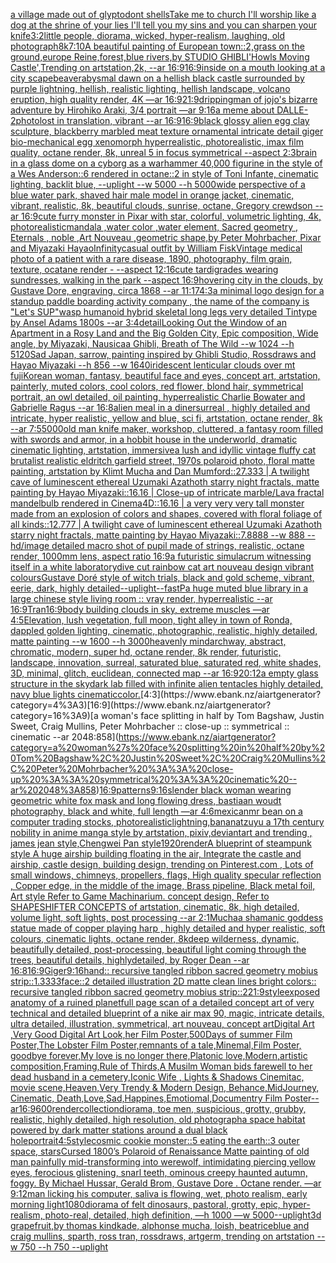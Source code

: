 [a village made out of glyptodont shells](https://www.ebank.nz/aiartgenerator?category=a%20village%20made%20out%20of%20glyptodont%20shells)[Take me to church I'll worship like a dog at the shrine of your lies I'll tell you my sins and you can sharpen your knife](https://www.ebank.nz/aiartgenerator?category=Take%20me%20to%20church%20I%27ll%20worship%20like%20a%20dog%20at%20the%20shrine%20of%20your%20lies%20I%27ll%20tell%20you%20my%20sins%20and%20you%20can%20sharpen%20your%20knife)[3:2](https://www.ebank.nz/aiartgenerator?category=3%3A2)[little people, diorama, wicked, hyper-realism, laughing, old photograph](https://www.ebank.nz/aiartgenerator?category=little%20people%2C%20diorama%2C%20wicked%2C%20hyper-realism%2C%20laughing%2C%20old%20photograph)[8k](https://www.ebank.nz/aiartgenerator?category=8k)[7:10](https://www.ebank.nz/aiartgenerator?category=7%3A10)[A beautiful painting of European town::2,grass on the ground,europe Reine,forest,blue rivers,by STUDIO GHIBLI'Howls Moving Castle',Trending on artstation,2k, --ar 16:9](https://www.ebank.nz/aiartgenerator?category=A%20beautiful%20painting%20of%20European%20town%3A%3A2%2Cgrass%20on%20the%20ground%2Ceurope%20Reine%2Cforest%2Cblue%20rivers%2Cby%20STUDIO%20GHIBLI%27Howls%20Moving%20Castle%27%2CTrending%20on%20artstation%2C2k%2C%20--ar%2016%3A9)[16:9](https://www.ebank.nz/aiartgenerator?category=16%3A9)[inside on a mouth looking at a city scape](https://www.ebank.nz/aiartgenerator?category=inside%20on%20a%20mouth%20looking%20at%20a%20city%20scape)[beaver](https://www.ebank.nz/aiartgenerator?category=beaver)[abysmal dawn on a hellish black castle surrounded by purple lightning, hellish, realistic lighting, hellish landscape, volcano eruption, high quality render, 4K —ar 16:9](https://www.ebank.nz/aiartgenerator?category=abysmal%20dawn%20on%20a%20hellish%20black%20castle%20surrounded%20by%20purple%20lightning%2C%20hellish%2C%20realistic%20lighting%2C%20hellish%20landscape%2C%20volcano%20eruption%2C%20high%20quality%20render%2C%204K%20%E2%80%94ar%2016%3A9)[21:9](https://www.ebank.nz/aiartgenerator?category=21%3A9)[dripping](https://www.ebank.nz/aiartgenerator?category=dripping)[man of jojo's bizarre adventure by Hirohiko Araki, 3/4 portrait —ar 9:16](https://www.ebank.nz/aiartgenerator?category=man%20of%20jojo%27s%20bizarre%20adventure%20by%20Hirohiko%20Araki%2C%203/4%20portrait%20%E2%80%94ar%209%3A16)[a meme about DALLE-2](https://www.ebank.nz/aiartgenerator?category=a%20meme%20about%20DALLE-2)[photo](https://www.ebank.nz/aiartgenerator?category=photo)[lost in translation, vibrant --ar 16:9](https://www.ebank.nz/aiartgenerator?category=lost%20in%20translation%2C%20vibrant%20--ar%2016%3A9)[16:9](https://www.ebank.nz/aiartgenerator?category=16%3A9)[black glossy alien egg clay sculpture, blackberry marbled meat texture ornamental intricate detail giger bio-mechanical  egg xenomorph  hyperrealistic, photorealistic, imax film quality, octane render, 8k, unreal 5 in focus symmetrical --aspect 2:3](https://www.ebank.nz/aiartgenerator?category=black%20glossy%20alien%20egg%20clay%20sculpture%2C%20blackberry%20marbled%20meat%20texture%20ornamental%20intricate%20detail%20giger%20bio-mechanical%20%20egg%20xenomorph%20%20hyperrealistic%2C%20photorealistic%2C%20imax%20film%20quality%2C%20octane%20render%2C%208k%2C%20unreal%205%20in%20focus%20symmetrical%20--aspect%202%3A3)[brain in a glass dome on a cyborg as a warhammer 40,000 figurine in the style of a Wes Anderson::6 rendered in octane::2 in style of Toni Infante, cinematic lighting, backlit blue, --uplight --w 5000 --h 5000](https://www.ebank.nz/aiartgenerator?category=brain%20in%20a%20glass%20dome%20on%20a%20cyborg%20as%20a%20warhammer%2040%2C000%20figurine%20in%20the%20style%20of%20a%20Wes%20Anderson%3A%3A6%20rendered%20in%20octane%3A%3A2%20in%20style%20of%20Toni%20Infante%2C%20cinematic%20lighting%2C%20backlit%20blue%2C%20--uplight%20--w%205000%20--h%205000)[wide perspective of a blue water park, shaved hair male model in orange jacket, cinematic, vibrant, realistic, 8k, beautiful clouds, sunrise, octane, Gregory crewdson --ar 16:9](https://www.ebank.nz/aiartgenerator?category=wide%20perspective%20of%20a%20blue%20water%20park%2C%20shaved%20hair%20male%20model%20in%20orange%20jacket%2C%20cinematic%2C%20vibrant%2C%20realistic%2C%208k%2C%20beautiful%20clouds%2C%20sunrise%2C%20octane%2C%20Gregory%20crewdson%20--ar%2016%3A9)[cute furry monster in Pixar with star, colorful, volumetric lighting, 4k, photorealistic](https://www.ebank.nz/aiartgenerator?category=cute%20furry%20monster%20in%20Pixar%20with%20star%2C%20colorful%2C%20volumetric%20lighting%2C%204k%2C%20photorealistic)[mandala ,water color ,water element, Sacred geometry , Eternals , noble ,Art Nouveau ,geometric shape,by Peter Mohrbacher, Pixar and Miyazaki Hayao](https://www.ebank.nz/aiartgenerator?category=mandala%20%2Cwater%20color%20%2Cwater%20element%2C%20Sacred%20geometry%20%2C%20Eternals%20%2C%20noble%20%2CArt%20Nouveau%20%2Cgeometric%20shape%2Cby%20Peter%20Mohrbacher%2C%20Pixar%20and%20Miyazaki%20Hayao)[Infinity](https://www.ebank.nz/aiartgenerator?category=Infinity)[casual outfit by William Fisk](https://www.ebank.nz/aiartgenerator?category=casual%20outfit%20by%20William%20Fisk)[Vintage medical photo of a patient with a rare disease, 1890, photography, film grain, texture, ocatane render - --aspect 12:16](https://www.ebank.nz/aiartgenerator?category=Vintage%20medical%20photo%20of%20a%20patient%20with%20a%20rare%20disease%2C%201890%2C%20photography%2C%20film%20grain%2C%20texture%2C%20ocatane%20render%20-%20--aspect%2012%3A16)[cute tardigrades wearing sundresses, walking in the park --aspect 16:9](https://www.ebank.nz/aiartgenerator?category=cute%20tardigrades%20wearing%20sundresses%2C%20walking%20in%20the%20park%20--aspect%2016%3A9)[hovering city in the clouds, by Gustave Dore, engraving, circa 1868 --ar 11:17](https://www.ebank.nz/aiartgenerator?category=hovering%20city%20in%20the%20clouds%2C%20by%20Gustave%20Dore%2C%20engraving%2C%20circa%201868%20--ar%2011%3A17)[4:3](https://www.ebank.nz/aiartgenerator?category=4%3A3)[a minimal logo design for a standup paddle boarding activity company , the name of the company is "Let's SUP"](https://www.ebank.nz/aiartgenerator?category=a%20minimal%20logo%20design%20for%20a%20standup%20paddle%20boarding%20activity%20company%20%2C%20the%20name%20of%20the%20company%20is%20%22Let%27s%20SUP%22)[wasp humanoid hybrid skeletal long legs very detailed Tintype by Ansel Adams 1800s --ar 3:4](https://www.ebank.nz/aiartgenerator?category=wasp%20humanoid%20hybrid%20skeletal%20long%20legs%20very%20detailed%20Tintype%20by%20Ansel%20Adams%201800s%20--ar%203%3A4)[detail](https://www.ebank.nz/aiartgenerator?category=detail)[Looking Out the Window of an Apartment in a Rosy Land and the Big Golden City, Epic composition, Wide angle, by Miyazaki, Nausicaa Ghibli, Breath of The Wild --w 1024 --h 5120](https://www.ebank.nz/aiartgenerator?category=Looking%20Out%20the%20Window%20of%20an%20Apartment%20in%20a%20Rosy%20Land%20and%20the%20Big%20Golden%20City%2C%20Epic%20composition%2C%20Wide%20angle%2C%20by%20Miyazaki%2C%20Nausicaa%20Ghibli%2C%20Breath%20of%20The%20Wild%20--w%201024%20--h%205120)[Sad Japan, sarrow, painting inspired by Ghibli Studio, Rossdraws and Hayao Miyazaki --h 856 --w 1640](https://www.ebank.nz/aiartgenerator?category=Sad%20Japan%2C%20sarrow%2C%20painting%20inspired%20by%20Ghibli%20Studio%2C%20Rossdraws%20and%20Hayao%20Miyazaki%20--h%20856%20--w%201640)[iridescent lenticular clouds over mt fuji](https://www.ebank.nz/aiartgenerator?category=iridescent%20lenticular%20clouds%20over%20mt%20fuji)[Korean woman, fantasy, beautiful face and eyes, concept art, artstation, painterly, muted colors, cool colors, red flower, blond hair, symmetrical portrait, an owl detailed, oil painting, hyperrealistic Charlie Bowater and Gabrielle Ragus --ar 16:8](https://www.ebank.nz/aiartgenerator?category=Korean%20woman%2C%20fantasy%2C%20beautiful%20face%20and%20eyes%2C%20concept%20art%2C%20artstation%2C%20painterly%2C%20muted%20colors%2C%20cool%20colors%2C%20red%20flower%2C%20blond%20hair%2C%20symmetrical%20portrait%2C%20an%20owl%20detailed%2C%20oil%20painting%2C%20hyperrealistic%20Charlie%20Bowater%20and%20Gabrielle%20Ragus%20--ar%2016%3A8)[alien meal in a dinersurreal , highly detailed and intricate, hyper realistic, yellow and blue, sci fi, artstation, octane render, 8k --ar 7:5](https://www.ebank.nz/aiartgenerator?category=alien%20meal%20in%20a%20dinersurreal%20%2C%20highly%20detailed%20and%20intricate%2C%20hyper%20realistic%2C%20yellow%20and%20blue%2C%20sci%20fi%2C%20artstation%2C%20octane%20render%2C%208k%20--ar%207%3A5)[5000](https://www.ebank.nz/aiartgenerator?category=5000)[old man knife maker, workshop, cluttered, a fantasy room filled with swords and armor, in a hobbit house in the underworld, dramatic cinematic lighting, artstation, immersive](https://www.ebank.nz/aiartgenerator?category=old%20man%20knife%20maker%2C%20workshop%2C%20cluttered%2C%20a%20fantasy%20room%20filled%20with%20swords%20and%20armor%2C%20in%20a%20hobbit%20house%20in%20the%20underworld%2C%20dramatic%20cinematic%20lighting%2C%20artstation%2C%20immersive)[a lush and idyllic vintage fluffy cat brutalist realistic eldritch garfield street, 1970s polaroid photo, floral matte painting, artstation by Klimt Mucha and Dan Mumford::27.333 | A twilight cave of luminescent ethereal Uzumaki Azathoth starry night fractals, matte painting by Hayao Miyazaki::16.16 | Close-up of intricate marble/Lava fractal mandelbulb rendered in Cinema4D::16.16 | a very very very tall monster made from an explosion of colors and shapes, covered with floral foliage of all kinds::12.777 | A twilight cave of luminescent ethereal Uzumaki Azathoth starry night fractals, matte painting by Hayao Miyazaki::7.8888 --w 888 --hd](https://www.ebank.nz/aiartgenerator?category=a%20lush%20and%20idyllic%20vintage%20fluffy%20cat%20brutalist%20realistic%20eldritch%20garfield%20street%2C%201970s%20polaroid%20photo%2C%20floral%20matte%20painting%2C%20artstation%20by%20Klimt%20Mucha%20and%20Dan%20Mumford%3A%3A27.333%20%7C%20A%20twilight%20cave%20of%20luminescent%20ethereal%20Uzumaki%20Azathoth%20starry%20night%20fractals%2C%20matte%20painting%20by%20Hayao%20Miyazaki%3A%3A16.16%20%7C%20Close-up%20of%20intricate%20marble/Lava%20fractal%20mandelbulb%20rendered%20in%20Cinema4D%3A%3A16.16%20%7C%20a%20very%20very%20very%20tall%20monster%20made%20from%20an%20explosion%20of%20colors%20and%20shapes%2C%20covered%20with%20floral%20foliage%20of%20all%20kinds%3A%3A12.777%20%7C%20A%20twilight%20cave%20of%20luminescent%20ethereal%20Uzumaki%20Azathoth%20starry%20night%20fractals%2C%20matte%20painting%20by%20Hayao%20Miyazaki%3A%3A7.8888%20--w%20888%20--hd)[/image detailed macro shot of pupil made of strings, realistic, octane render, 1000mm lens, aspect ratio 16:9](https://www.ebank.nz/aiartgenerator?category=/image%20detailed%20macro%20shot%20of%20pupil%20made%20of%20strings%2C%20realistic%2C%20octane%20render%2C%201000mm%20lens%2C%20aspect%20ratio%2016%3A9)[a futuristic simulacrum witnessing itself in a white laboratory](https://www.ebank.nz/aiartgenerator?category=a%20futuristic%20simulacrum%20witnessing%20itself%20in%20a%20white%20laboratory)[dive cut rainbow cat art nouveau design vibrant colours](https://www.ebank.nz/aiartgenerator?category=dive%20cut%20rainbow%20cat%20art%20nouveau%20design%20vibrant%20colours)[Gustave Doré style of witch trials, black and gold scheme, vibrant, eerie, dark, highly detailed](https://www.ebank.nz/aiartgenerator?category=Gustave%20Dor%C3%A9%20style%20of%20witch%20trials%2C%20black%20and%20gold%20scheme%2C%20vibrant%2C%20eerie%2C%20dark%2C%20highly%20detailed)[--uplight](https://www.ebank.nz/aiartgenerator?category=--uplight)[--fast](https://www.ebank.nz/aiartgenerator?category=--fast)[P](https://www.ebank.nz/aiartgenerator?category=P)[a huge muted blue library in a large chinese style living room :: vray render, hyperrealistic --ar 16:9](https://www.ebank.nz/aiartgenerator?category=a%20huge%20muted%20blue%20library%20in%20a%20large%20chinese%20style%20living%20room%20%3A%3A%20vray%20render%2C%20hyperrealistic%20--ar%2016%3A9)[Tran](https://www.ebank.nz/aiartgenerator?category=Tran)[16:9](https://www.ebank.nz/aiartgenerator?category=16%3A9)[body building clouds in sky, extreme muscles —ar 4:5](https://www.ebank.nz/aiartgenerator?category=body%20building%20clouds%20in%20sky%2C%20extreme%20muscles%20%E2%80%94ar%204%3A5)[Elevation, lush vegetation, full moon, tight alley in town of Ronda, dappled golden lighting, cinematic, photographic, realistic, highly detailed, matte painting --w 1600 --h 3000](https://www.ebank.nz/aiartgenerator?category=Elevation%2C%20lush%20vegetation%2C%20full%20moon%2C%20tight%20alley%20in%20town%20of%20Ronda%2C%20dappled%20golden%20lighting%2C%20cinematic%2C%20photographic%2C%20realistic%2C%20highly%20detailed%2C%20matte%20painting%20--w%201600%20--h%203000)[heavenly mind](https://www.ebank.nz/aiartgenerator?category=heavenly%20mind)[archway, abstract, chromatic, modern, super hd, octane render, 8k render, futuristic, landscape, innovation, surreal, saturated blue, saturated red, white shades, 3D, minimal, glitch, euclidean, connected map --ar 16:9](https://www.ebank.nz/aiartgenerator?category=archway%2C%20abstract%2C%20chromatic%2C%20modern%2C%20super%20hd%2C%20octane%20render%2C%208k%20render%2C%20futuristic%2C%20landscape%2C%20innovation%2C%20surreal%2C%20saturated%20blue%2C%20saturated%20red%2C%20white%20shades%2C%203D%2C%20minimal%2C%20glitch%2C%20euclidean%2C%20connected%20map%20--ar%2016%3A9)[20:12](https://www.ebank.nz/aiartgenerator?category=20%3A12)[a empty glass structure in the sky](https://www.ebank.nz/aiartgenerator?category=a%20empty%20glass%20structure%20in%20the%20sky)[dark lab filled with infinite alien tentacles highly detailed, navy blue lights cinematic](https://www.ebank.nz/aiartgenerator?category=dark%20lab%20filled%20with%20infinite%20alien%20tentacles%20highly%20detailed%2C%20navy%20blue%20lights%20cinematic)[color.](https://www.ebank.nz/aiartgenerator?category=color.)[4:3](https://www.ebank.nz/aiartgenerator?category=4%3A3)[16:9](https://www.ebank.nz/aiartgenerator?category=16%3A9)[a woman's face splitting in half by Tom Bagshaw, Justin Sweet, Craig Mullins, Peter Mohrbacher :: close-up :: symmetrical :: cinematic --ar 2048:858](https://www.ebank.nz/aiartgenerator?category=a%20woman%27s%20face%20splitting%20in%20half%20by%20Tom%20Bagshaw%2C%20Justin%20Sweet%2C%20Craig%20Mullins%2C%20Peter%20Mohrbacher%20%3A%3A%20close-up%20%3A%3A%20symmetrical%20%3A%3A%20cinematic%20--ar%202048%3A858)[16:9](https://www.ebank.nz/aiartgenerator?category=16%3A9)[patterns](https://www.ebank.nz/aiartgenerator?category=patterns)[9:16](https://www.ebank.nz/aiartgenerator?category=9%3A16)[slender black woman wearing geometric white fox mask and long flowing dress, bastiaan woudt photography, black and white, full length —ar 4:6](https://www.ebank.nz/aiartgenerator?category=slender%20black%20woman%20wearing%20geometric%20white%20fox%20mask%20and%20long%20flowing%20dress%2C%20bastiaan%20woudt%20photography%2C%20black%20and%20white%2C%20full%20length%20%E2%80%94ar%204%3A6)[mexican](https://www.ebank.nz/aiartgenerator?category=mexican)[mr bean on a computer trading stocks, photorealistic](https://www.ebank.nz/aiartgenerator?category=mr%20bean%20on%20a%20computer%20trading%20stocks%2C%20photorealistic)[lightning,banana](https://www.ebank.nz/aiartgenerator?category=lightning%2Cbanana)[tzuyu a 17th century nobility in anime manga style by artstation, pixiv,deviantart and trending , james jean style,Chengwei Pan style](https://www.ebank.nz/aiartgenerator?category=tzuyu%20a%2017th%20century%20nobility%20in%20anime%20manga%20style%20by%20artstation%2C%20pixiv%2Cdeviantart%20and%20trending%20%2C%20james%20jean%20style%2CChengwei%20Pan%20style)[1920](https://www.ebank.nz/aiartgenerator?category=1920)[render](https://www.ebank.nz/aiartgenerator?category=render)[A blueprint of steampunk style A huge airship building floating in the air, Integrate the castle and airship, castle design, building design,  trending on Pinterest.com , Lots of small windows, chimneys, propellers, flags, High quality specular reflection ,  Copper  edge, in the middle of the image, Brass pipeline,  Black metal foil,  Art style Refer to Game Machinarium.  concept design, Refer to SHAPESHIFTER CONCEPTS  of artstation, cinematic,  8k, high detailed,  volume light,  soft lights,  post processing    --ar 2:1](https://www.ebank.nz/aiartgenerator?category=A%20blueprint%20of%20steampunk%20style%20A%20huge%20airship%20building%20floating%20in%20the%20air%2C%20Integrate%20the%20castle%20and%20airship%2C%20castle%20design%2C%20building%20design%2C%20%20trending%20on%20Pinterest.com%20%2C%20Lots%20of%20small%20windows%2C%20chimneys%2C%20propellers%2C%20flags%2C%20High%20quality%20specular%20reflection%20%2C%20%20Copper%20%20edge%2C%20in%20the%20middle%20of%20the%20image%2C%20Brass%20pipeline%2C%20%20Black%20metal%20foil%2C%20%20Art%20style%20Refer%20to%20Game%20Machinarium.%20%20concept%20design%2C%20Refer%20to%20SHAPESHIFTER%20CONCEPTS%20%20of%20artstation%2C%20cinematic%2C%20%208k%2C%20high%20detailed%2C%20%20volume%20light%2C%20%20soft%20lights%2C%20%20post%20processing%20%20%20%20--ar%202%3A1)[Mucha](https://www.ebank.nz/aiartgenerator?category=Mucha)[a shamanic goddess statue made of copper playing harp , highly detailed and hyper realistic, soft colours, cinematic lights, octane render, 8k](https://www.ebank.nz/aiartgenerator?category=a%20shamanic%20goddess%20statue%20made%20of%20copper%20playing%20harp%20%2C%20highly%20detailed%20and%20hyper%20realistic%2C%20soft%20colours%2C%20cinematic%20lights%2C%20octane%20render%2C%208k)[deep wilderness, dynamic, beautifully detailed, post-processing, beautiful light coming through the trees, beautiful details, highlydetailed, by Roger Dean --ar 16:8](https://www.ebank.nz/aiartgenerator?category=deep%20wilderness%2C%20dynamic%2C%20beautifully%20detailed%2C%20post-processing%2C%20beautiful%20light%20coming%20through%20the%20trees%2C%20beautiful%20details%2C%20highlydetailed%2C%20by%20Roger%20Dean%20--ar%2016%3A8)[16:9](https://www.ebank.nz/aiartgenerator?category=16%3A9)[Giger](https://www.ebank.nz/aiartgenerator?category=Giger)[9:16](https://www.ebank.nz/aiartgenerator?category=9%3A16)[hand:: recursive tangled ribbon sacred geometry mobius strip::1.3333](https://www.ebank.nz/aiartgenerator?category=hand%3A%3A%20recursive%20tangled%20ribbon%20sacred%20geometry%20mobius%20strip%3A%3A1.3333)[face::2 detailed illustration 2D matte clean lines bright colors:: recursive tangled ribbon sacred geometry mobius strip::2](https://www.ebank.nz/aiartgenerator?category=face%3A%3A2%20detailed%20illustration%202D%20matte%20clean%20lines%20bright%20colors%3A%3A%20recursive%20tangled%20ribbon%20sacred%20geometry%20mobius%20strip%3A%3A2)[21:9](https://www.ebank.nz/aiartgenerator?category=21%3A9)[style](https://www.ebank.nz/aiartgenerator?category=style)[exposed anatomy of a ruined planet](https://www.ebank.nz/aiartgenerator?category=exposed%20anatomy%20of%20a%20ruined%20planet)[full page scan of a detailed concept art of very technical and detailed blueprint of a nike air max 90, magic, intricate details, ultra detailed, illustration, symmetrical, art nouveau, concept art](https://www.ebank.nz/aiartgenerator?category=full%20page%20scan%20of%20a%20detailed%20concept%20art%20of%20very%20technical%20and%20detailed%20blueprint%20of%20a%20nike%20air%20max%2090%2C%20magic%2C%20intricate%20details%2C%20ultra%20detailed%2C%20illustration%2C%20symmetrical%2C%20art%20nouveau%2C%20concept%20art)[Digital Art ,Very Good Digital Art Look,her Film Poster,500Days of summer Film Poster,The Lobster Film Poster,remnants of a tale,Minemal,Film Poster, goodbye forever,My love is no longer there,Platonic love,Modern,artistic composition,Framing,Rule of Thirds,A Musilm Woman bids farewell to her dead husband in a cemetery,Iconic Wife , Lights & Shadows Cinemitac, movie scene,Heaven,Very Trendy & Modern Design, Behance,MidJourney, Cinematic, Death,Love,Sad,Happines,Emotiomal,Documentry Film Poster--ar16:9](https://www.ebank.nz/aiartgenerator?category=Digital%20Art%20%2CVery%20Good%20Digital%20Art%20Look%2Cher%20Film%20Poster%2C500Days%20of%20summer%20Film%20Poster%2CThe%20Lobster%20Film%20Poster%2Cremnants%20of%20a%20tale%2CMinemal%2CFilm%20Poster%2C%20goodbye%20forever%2CMy%20love%20is%20no%20longer%20there%2CPlatonic%20love%2CModern%2Cartistic%20composition%2CFraming%2CRule%20of%20Thirds%2CA%20Musilm%20Woman%20bids%20farewell%20to%20her%20dead%20husband%20in%20a%20cemetery%2CIconic%20Wife%20%2C%20Lights%20%26%20Shadows%20Cinemitac%2C%20movie%20scene%2CHeaven%2CVery%20Trendy%20%26%20Modern%20Design%2C%20Behance%2CMidJourney%2C%20Cinematic%2C%20Death%2CLove%2CSad%2CHappines%2CEmotiomal%2CDocumentry%20Film%20Poster--ar16%3A9)[600](https://www.ebank.nz/aiartgenerator?category=600)[render](https://www.ebank.nz/aiartgenerator?category=render)[collection](https://www.ebank.nz/aiartgenerator?category=collection)[diorama, toe men, suspicious, grotty, grubby, realistic, highly detailed, high resolution, old photograph](https://www.ebank.nz/aiartgenerator?category=diorama%2C%20toe%20men%2C%20suspicious%2C%20grotty%2C%20grubby%2C%20realistic%2C%20highly%20detailed%2C%20high%20resolution%2C%20old%20photograph)[a space habitat powered by dark matter stations around a dual black hole](https://www.ebank.nz/aiartgenerator?category=a%20space%20habitat%20powered%20by%20dark%20matter%20stations%20around%20a%20dual%20black%20hole)[portrait](https://www.ebank.nz/aiartgenerator?category=portrait)[4:5](https://www.ebank.nz/aiartgenerator?category=4%3A5)[style](https://www.ebank.nz/aiartgenerator?category=style)[cosmic cookie monster::5 eating the earth::3 outer space, stars](https://www.ebank.nz/aiartgenerator?category=cosmic%20cookie%20monster%3A%3A5%20eating%20the%20earth%3A%3A3%20outer%20space%2C%20stars)[Cursed 1800’s Polaroid of Renaissance Matte painting of old man painfully mid-transforming into werewolf, intimidating piercing yellow eyes, ferocious glistening, snarl teeth, ominous creepy haunted autumn, foggy. By Michael Hussar, Gerald Brom, Gustave Dore . Octane render. —ar 9:12](https://www.ebank.nz/aiartgenerator?category=Cursed%201800%E2%80%99s%20Polaroid%20of%20Renaissance%20Matte%20painting%20of%20old%20man%20painfully%20mid-transforming%20into%20werewolf%2C%20intimidating%20piercing%20yellow%20eyes%2C%20ferocious%20glistening%2C%20snarl%20teeth%2C%20ominous%20creepy%20haunted%20autumn%2C%20foggy.%20By%20Michael%20Hussar%2C%20Gerald%20Brom%2C%20Gustave%20Dore%20.%20Octane%20render.%20%E2%80%94ar%209%3A12)[man licking his computer, saliva is flowing, wet, photo realism, early morning light](https://www.ebank.nz/aiartgenerator?category=man%20licking%20his%20computer%2C%20saliva%20is%20flowing%2C%20wet%2C%20photo%20realism%2C%20early%20morning%20light)[1080](https://www.ebank.nz/aiartgenerator?category=1080)[diorama of felt dinosaurs, pastoral, grotty, epic, hyper-realism, photo-real, detailed, high definition, —h 1000 —w 5000](https://www.ebank.nz/aiartgenerator?category=diorama%20of%20felt%20dinosaurs%2C%20pastoral%2C%20grotty%2C%20epic%2C%20hyper-realism%2C%20photo-real%2C%20detailed%2C%20high%20definition%2C%20%E2%80%94h%201000%20%E2%80%94w%205000)[--uplight](https://www.ebank.nz/aiartgenerator?category=--uplight)[3d grapefruit,by thomas kindkade, alphonse mucha, loish, beatriceblue and craig mullins, sparth, ross tran, rossdraws, artgerm, trending on artstation --w 750 --h 750 --uplight](https://www.ebank.nz/aiartgenerator?category=3d%20grapefruit%2Cby%20thomas%20kindkade%2C%20alphonse%20mucha%2C%20loish%2C%20beatriceblue%20and%20craig%20mullins%2C%20sparth%2C%20ross%20tran%2C%20rossdraws%2C%20artgerm%2C%20trending%20on%20artstation%20--w%20750%20--h%20750%20--uplight)
